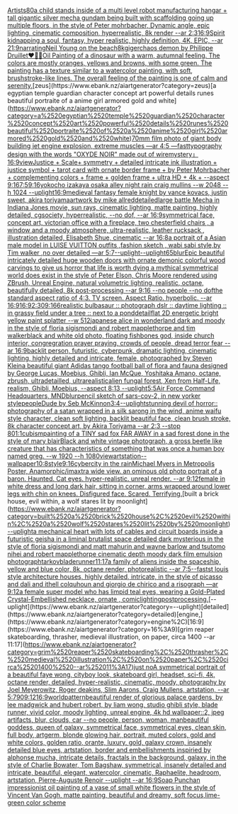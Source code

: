 [Artists](https://www.ebank.nz/aiartgenerator?category=Artists)[80](https://www.ebank.nz/aiartgenerator?category=80)[a child stands inside of a multi level robot manufacturing hangar + tall gigantic silver mecha gundam being built with scaffolding going up multiple floors, in the style of Peter mohrbacher, Dynamic angle, epic lighting, cinematic composition, hyperrealistic, 8k render --ar 2:3](https://www.ebank.nz/aiartgenerator?category=a%2520child%2520stands%2520inside%2520of%2520a%2520multi%2520level%2520robot%2520manufacturing%2520hangar%2520%2B%2520tall%2520gigantic%2520silver%2520mecha%2520gundam%2520being%2520built%2520with%2520scaffolding%2520going%2520up%2520multiple%2520floors%2C%2520in%2520the%2520style%2520of%2520Peter%2520mohrbacher%2C%2520Dynamic%2520angle%2C%2520epic%2520lighting%2C%2520cinematic%2520composition%2C%2520hyperrealistic%2C%25208k%2520render%2520--ar%25202%3A3)[16:9](https://www.ebank.nz/aiartgenerator?category=16%3A9)[Spirit kidnapping a soul, fantasy, hyper realistic, highly definition, 4K, EPIC, --ar 21:9](https://www.ebank.nz/aiartgenerator?category=Spirit%2520kidnapping%2520a%2520soul%2C%2520fantasy%2C%2520hyper%2520realistic%2C%2520highly%2520definition%2C%25204K%2C%2520EPIC%2C%2520--ar%252021%3A9)[narrating](https://www.ebank.nz/aiartgenerator?category=narrating)[Neil Young on the beach](https://www.ebank.nz/aiartgenerator?category=Neil%2520Young%2520on%2520the%2520beach)[8k](https://www.ebank.nz/aiartgenerator?category=8k)[giger](https://www.ebank.nz/aiartgenerator?category=giger)[chaos demon by Philippe Druillet](https://www.ebank.nz/aiartgenerator?category=chaos%2520demon%2520by%2520Philippe%2520Druillet)[❤️‍🔥🤍](https://www.ebank.nz/aiartgenerator?category=%E2%9D%A4%EF%B8%8F%E2%80%8D%F0%9F%94%A5%F0%9F%A4%8D)[Oil Painting of a dinosaur with a warm, autumnal feeling. The colors are mostly oranges, yellows and browns, with some green. The painting has a texture similar to a watercolor painting, with soft, brushstroke-like lines. The overall feeling of the painting is one of calm and serenity.](https://www.ebank.nz/aiartgenerator?category=Oil%2520Painting%2520of%2520a%2520dinosaur%2520with%2520a%2520warm%2C%2520autumnal%2520feeling.%2520The%2520colors%2520are%2520mostly%2520oranges%2C%2520yellows%2520and%2520browns%2C%2520with%2520some%2520green.%2520The%2520painting%2520has%2520a%2520texture%2520similar%2520to%2520a%2520watercolor%2520painting%2C%2520with%2520soft%2C%2520brushstroke-like%2520lines.%2520The%2520overall%2520feeling%2520of%2520the%2520painting%2520is%2520one%2520of%2520calm%2520and%2520serenity.)[zeus](https://www.ebank.nz/aiartgenerator?category=zeus)[a egyptian temple guardian character concept art powerful details runes beautiful portraite of a anime girl armored gold and white](https://www.ebank.nz/aiartgenerator?category=a%2520egyptian%2520temple%2520guardian%2520character%2520concept%2520art%2520powerful%2520details%2520runes%2520beautiful%2520portraite%2520of%2520a%2520anime%2520girl%2520armored%2520gold%2520and%2520white)[70mm film photo of giant body building jet engine explosion, extreme muscles —ar 4:5 —fast](https://www.ebank.nz/aiartgenerator?category=70mm%2520film%2520photo%2520of%2520giant%2520body%2520building%2520jet%2520engine%2520explosion%2C%2520extreme%2520muscles%2520%E2%80%94ar%25204%3A5%2520%E2%80%94fast)[typography design with the words "OXYDE NOIR" made out of wire](https://www.ebank.nz/aiartgenerator?category=typography%2520design%2520with%2520the%2520words%2520%22OXYDE%2520NOIR%22%2520made%2520out%2520of%2520wire)[mystery」](https://www.ebank.nz/aiartgenerator?category=mystery%E3%80%8D)[16:9](https://www.ebank.nz/aiartgenerator?category=16%3A9)[view](https://www.ebank.nz/aiartgenerator?category=view)[Justice + Scale+ symmetry + detailed intricate ink illustration + justice symbol + tarot card with ornate border frame + by Peter Mohrbacher + complementing colors + frame + golden frame + ultra HD + 4k + --aspect 9:16](https://www.ebank.nz/aiartgenerator?category=Justice%2520%2B%2520Scale%2B%2520symmetry%2520%2B%2520detailed%2520intricate%2520ink%2520illustration%2520%2B%2520justice%2520symbol%2520%2B%2520tarot%2520card%2520with%2520ornate%2520border%2520frame%2520%2B%2520by%2520Peter%2520Mohrbacher%2520%2B%2520complementing%2520colors%2520%2B%2520frame%2520%2B%2520golden%2520frame%2520%2B%2520ultra%2520HD%2520%2B%25204k%2520%2B%2520--aspect%25209%3A16)[7:5](https://www.ebank.nz/aiartgenerator?category=7%3A5)[9:16](https://www.ebank.nz/aiartgenerator?category=9%3A16)[yokocho izakaya osaka alley night rain craig mullins  --w 2048 --h 1024 --uplight](https://www.ebank.nz/aiartgenerator?category=yokocho%2520izakaya%2520osaka%2520alley%2520night%2520rain%2520craig%2520mullins%2520%2520--w%25202048%2520--h%25201024%2520--uplight)[16:9](https://www.ebank.nz/aiartgenerator?category=16%3A9)[medieval fantasy female knight by vance kovacs, justin sweet, akira toriyama](https://www.ebank.nz/aiartgenerator?category=medieval%2520fantasy%2520female%2520knight%2520by%2520vance%2520kovacs%2C%2520justin%2520sweet%2C%2520akira%2520toriyama)[artwork by mike allred](https://www.ebank.nz/aiartgenerator?category=artwork%2520by%2520mike%2520allred)[detailed](https://www.ebank.nz/aiartgenerator?category=detailed)[large battle Mecha in Indiana Jones movie, sun rays, cinematic lighting, matte painting, highly detailed, cgsociety, hyperrealistic, --no dof, --ar 16:9](https://www.ebank.nz/aiartgenerator?category=large%2520battle%2520Mecha%2520in%2520Indiana%2520Jones%2520movie%2C%2520sun%2520rays%2C%2520cinematic%2520lighting%2C%2520matte%2520painting%2C%2520highly%2520detailed%2C%2520cgsociety%2C%2520hyperrealistic%2C%2520--no%2520dof%2C%2520--ar%252016%3A9)[symmetrical face, concept art, victorian office with a fireplace, two chesterfield chairs , a window and a moody atmosphere, ultra-realistic, leather rucksack , illustration detailed, Elisabeth Shue, cinematic --ar 16:8](https://www.ebank.nz/aiartgenerator?category=symmetrical%2520face%2C%2520concept%2520art%2C%2520victorian%2520office%2520with%2520a%2520fireplace%2C%2520two%2520chesterfield%2520chairs%2520%2C%2520a%2520window%2520and%2520a%2520moody%2520atmosphere%2C%2520ultra-realistic%2C%2520leather%2520rucksack%2520%2C%2520illustration%2520detailed%2C%2520Elisabeth%2520Shue%2C%2520cinematic%2520--ar%252016%3A8)[a portrait of a Asian  male model in LUISE VUITTON  outfits  ,fashion sketch  , wabi sabi style,by Tim walker ,no over detailed —ar 5:7](https://www.ebank.nz/aiartgenerator?category=a%2520portrait%2520of%2520a%2520Asian%2520%2520male%2520model%2520in%2520LUISE%2520VUITTON%2520%2520outfits%2520%2520%2Cfashion%2520sketch%2520%2520%2C%2520wabi%2520sabi%2520style%2Cby%2520Tim%2520walker%2520%2Cno%2520over%2520detailed%2520%E2%80%94ar%25205%3A7)[--uplight](https://www.ebank.nz/aiartgenerator?category=--uplight)[--uplight](https://www.ebank.nz/aiartgenerator?category=--uplight)[65](https://www.ebank.nz/aiartgenerator?category=65)[blur](https://www.ebank.nz/aiartgenerator?category=blur)[Epic beautiful intricately detailed huge wooden doors with ornate demonic colorful wood carvings to give us horror that life is worth dying a mythical symmetrical world does exist in the style of Peter Elson, Chris Moore rendered using ZBrush, Unreal Engine, natural volumetric lighting, realistic, octane, beautifully detailed, 8k post-processing --ar 9:16 --no people --no dof](https://www.ebank.nz/aiartgenerator?category=Epic%2520beautiful%2520intricately%2520detailed%2520huge%2520wooden%2520doors%2520with%2520ornate%2520demonic%2520colorful%2520wood%2520carvings%2520to%2520give%2520us%2520horror%2520that%2520life%2520is%2520worth%2520dying%2520a%2520mythical%2520symmetrical%2520world%2520does%2520exist%2520in%2520the%2520style%2520of%2520Peter%2520Elson%2C%2520Chris%2520Moore%2520rendered%2520using%2520ZBrush%2C%2520Unreal%2520Engine%2C%2520natural%2520volumetric%2520lighting%2C%2520realistic%2C%2520octane%2C%2520beautifully%2520detailed%2C%25208k%2520post-processing%2520--ar%25209%3A16%2520--no%2520people%2520--no%2520dof)[the standard aspect ratio of 4:3. TV screen.  Aspect Ratio.  hyperbolic.  --ar 16:9](https://www.ebank.nz/aiartgenerator?category=the%2520standard%2520aspect%2520ratio%2520of%25204%3A3.%2520TV%2520screen.%2520%2520Aspect%2520Ratio.%2520%2520hyperbolic.%2520%2520--ar%252016%3A9)[16:9](https://www.ebank.nz/aiartgenerator?category=16%3A9)[2:3](https://www.ebank.nz/aiartgenerator?category=2%3A3)[0](https://www.ebank.nz/aiartgenerator?category=0)[9:16](https://www.ebank.nz/aiartgenerator?category=9%3A16)[6](https://www.ebank.nz/aiartgenerator?category=6)[realistic bulbasaur :: photograph dslr :: daytime lighting :: in grassy field under a tree :: next to a pond](https://www.ebank.nz/aiartgenerator?category=realistic%2520bulbasaur%2520%3A%3A%2520photograph%2520dslr%2520%3A%3A%2520daytime%2520lighting%2520%3A%3A%2520in%2520grassy%2520field%2520under%2520a%2520tree%2520%3A%3A%2520next%2520to%2520a%2520pond)[detail](https://www.ebank.nz/aiartgenerator?category=detail)[flat 2D energetic bright yellow paint splatter --w 512](https://www.ebank.nz/aiartgenerator?category=flat%25202D%2520energetic%2520bright%2520yellow%2520paint%2520splatter%2520--w%2520512)[japanese alice in wonderland dark and moody in the style of floria sigismondi and robert mapplethorpe and tim walker](https://www.ebank.nz/aiartgenerator?category=japanese%2520alice%2520in%2520wonderland%2520dark%2520and%2520moody%2520in%2520the%2520style%2520of%2520floria%2520sigismondi%2520and%2520robert%2520mapplethorpe%2520and%2520tim%2520walker)[black and white old photo, floating fishbones god, inside church interior, congregration prayer praying, crowds of people, dread terror fear --ar 16:9](https://www.ebank.nz/aiartgenerator?category=black%2520and%2520white%2520old%2520photo%2C%2520floating%2520fishbones%2520god%2C%2520inside%2520church%2520interior%2C%2520congregration%2520prayer%2520praying%2C%2520crowds%2520of%2520people%2C%2520dread%2520terror%2520fear%2520--ar%252016%3A9)[backlit person, futuristic, cyberpunk, dramatic lighting, cinematic lighting, highly detailed and intricate, female, photographed by Steven Klein](https://www.ebank.nz/aiartgenerator?category=backlit%2520person%2C%2520futuristic%2C%2520cyberpunk%2C%2520dramatic%2520lighting%2C%2520cinematic%2520lighting%2C%2520highly%2520detailed%2520and%2520intricate%2C%2520female%2C%2520photographed%2520by%2520Steven%2520Klein)[a beautiful giant Adidas tango football ball of flora and fauna designed by George Lucas, Moebius, Ghibli, Ian McQue, Yoshitaka Amano, octane, zbrush, ultradetailled, ultrarealistic](https://www.ebank.nz/aiartgenerator?category=a%2520beautiful%2520giant%2520Adidas%2520tango%2520football%2520ball%2520of%2520flora%2520and%2520fauna%2520designed%2520by%2520George%2520Lucas%2C%2520Moebius%2C%2520Ghibli%2C%2520Ian%2520McQue%2C%2520Yoshitaka%2520Amano%2C%2520octane%2C%2520zbrush%2C%2520ultradetailled%2C%2520ultrarealistic)[alien fungal forest, Xen from Half-Life, realism, Ghibli, Moebius, --aspect 8:13 --uplight](https://www.ebank.nz/aiartgenerator?category=alien%2520fungal%2520forest%2C%2520Xen%2520from%2520Half-Life%2C%2520realism%2C%2520Ghibli%2C%2520Moebius%2C%2520--aspect%25208%3A13%2520--uplight)[5:5](https://www.ebank.nz/aiartgenerator?category=5%3A5)[Air Force Command Headquarters, MND](https://www.ebank.nz/aiartgenerator?category=Air%2520Force%2520Command%2520Headquarters%2C%2520MND)[blur](https://www.ebank.nz/aiartgenerator?category=blur)[pencil sketch of sars-cov-2, in new yorker style](https://www.ebank.nz/aiartgenerator?category=pencil%2520sketch%2520of%2520sars-cov-2%2C%2520in%2520new%2520yorker%2520style)[people](https://www.ebank.nz/aiartgenerator?category=people)[Dude by Seb McKinnon](https://www.ebank.nz/aiartgenerator?category=Dude%2520by%2520Seb%2520McKinnon)[3:4](https://www.ebank.nz/aiartgenerator?category=3%3A4)[--uplight](https://www.ebank.nz/aiartgenerator?category=--uplight)[stunning devil of horror:: photography of a satan wrapped in a silk sarong in the wind, anime waifu style character, clean soft lighting, backlit beautiful face, clean brush stroke, 8k character concept art, by Akira Toriyama --ar 2:3 --stop 80](https://www.ebank.nz/aiartgenerator?category=stunning%2520devil%2520of%2520horror%3A%3A%2520photography%2520of%2520a%2520satan%2520wrapped%2520in%2520a%2520silk%2520sarong%2520in%2520the%2520wind%2C%2520anime%2520waifu%2520style%2520character%2C%2520clean%2520soft%2520lighting%2C%2520backlit%2520beautiful%2520face%2C%2520clean%2520brush%2520stroke%2C%25208k%2520character%2520concept%2520art%2C%2520by%2520Akira%2520Toriyama%2520--ar%25202%3A3%2520--stop%252080)[1:1](https://www.ebank.nz/aiartgenerator?category=1%3A1)[cubism](https://www.ebank.nz/aiartgenerator?category=cubism)[painting of a TINY sad fox FAR AWAY in a sad forest done in the style of mary blair](https://www.ebank.nz/aiartgenerator?category=painting%2520of%2520a%2520TINY%2520sad%2520fox%2520FAR%2520AWAY%2520in%2520a%2520sad%2520forest%2520done%2520in%2520the%2520style%2520of%2520mary%2520blair)[Black and white vintage photograph, a gross beetle like creature that has characteristics of something that was once a human boy named greg. --w 1920 --h 1080](https://www.ebank.nz/aiartgenerator?category=Black%2520and%2520white%2520vintage%2520photograph%2C%2520a%2520gross%2520beetle%2520like%2520creature%2520that%2520has%2520characteristics%2520of%2520something%2520that%2520was%2520once%2520a%2520human%2520boy%2520named%2520greg.%2520--w%25201920%2520--h%25201080)[view](https://www.ebank.nz/aiartgenerator?category=view)[artstation](https://www.ebank.nz/aiartgenerator?category=artstation)[--wallpaper](https://www.ebank.nz/aiartgenerator?category=--wallpaper)[10:8](https://www.ebank.nz/aiartgenerator?category=10%3A8)[style](https://www.ebank.nz/aiartgenerator?category=style)[9:16](https://www.ebank.nz/aiartgenerator?category=9%3A16)[cybercity in the rain](https://www.ebank.nz/aiartgenerator?category=cybercity%2520in%2520the%2520rain)[Michael Myers in Metropolis Poster, Anamorphic](https://www.ebank.nz/aiartgenerator?category=Michael%2520Myers%2520in%2520Metropolis%2520Poster%2C%2520Anamorphic)[/imaxtra wide view. an ominous old photo portrait of a baron. Haunted. Cat eyes. hyper-realistic. unreal render. --ar 9:12](https://www.ebank.nz/aiartgenerator?category=/imaxtra%2520wide%2520view.%2520an%2520ominous%2520old%2520photo%2520portrait%2520of%2520a%2520baron.%2520Haunted.%2520Cat%2520eyes.%2520hyper-realistic.%2520unreal%2520render.%2520--ar%25209%3A12)[female in white dress and long dark hair, sitting in corner, arms wrapped around lower legs with chin on knees. Disfigured face.  Scared.  Terrifying.](https://www.ebank.nz/aiartgenerator?category=female%2520in%2520white%2520dress%2520and%2520long%2520dark%2520hair%2C%2520sitting%2520in%2520corner%2C%2520arms%2520wrapped%2520around%2520lower%2520legs%2520with%2520chin%2520on%2520knees.%2520Disfigured%2520face.%2520%2520Scared.%2520%2520Terrifying.)[built a brick house, evil within, a wolf stares lit by moonlight](https://www.ebank.nz/aiartgenerator?category=built%2520a%2520brick%2520house%2C%2520evil%2520within%2C%2520a%2520wolf%2520stares%2520lit%2520by%2520moonlight)[--uplight](https://www.ebank.nz/aiartgenerator?category=--uplight)[a mechanical heart with lots of cables and circuit boards inside a futuristic geisha in a liminal brutalist space detailed dark mysterious in the style of floria sigismondi and matt mahurin and wayne barlow and tsutomo nihei and robert mapplethorpe cinematic depth moody dark film emulsion photograph](https://www.ebank.nz/aiartgenerator?category=a%2520mechanical%2520heart%2520with%2520lots%2520of%2520cables%2520and%2520circuit%2520boards%2520inside%2520a%2520futuristic%2520geisha%2520in%2520a%2520liminal%2520brutalist%2520space%2520detailed%2520dark%2520mysterious%2520in%2520the%2520style%2520of%2520floria%2520sigismondi%2520and%2520matt%2520mahurin%2520and%2520wayne%2520barlow%2520and%2520tsutomo%2520nihei%2520and%2520robert%2520mapplethorpe%2520cinematic%2520depth%2520moody%2520dark%2520film%2520emulsion%2520photograph)[tarkov](https://www.ebank.nz/aiartgenerator?category=tarkov)[bladerunner](https://www.ebank.nz/aiartgenerator?category=bladerunner)[11:17](https://www.ebank.nz/aiartgenerator?category=11%3A17)[a family of aliens inside the spaceship, yellow and blue color, 8k, octane render, photorealistic --ar 7:5](https://www.ebank.nz/aiartgenerator?category=a%2520family%2520of%2520aliens%2520inside%2520the%2520spaceship%2C%2520yellow%2520and%2520blue%2520color%2C%25208k%2C%2520octane%2520render%2C%2520photorealistic%2520--ar%25207%3A5)[--fast](https://www.ebank.nz/aiartgenerator?category=--fast)[st louis style architecture houses, highly detailed, intricate, in the style of picasso and dali and ithell colquhoun and giorgio de chirico and a risograph —ar 9:12](https://www.ebank.nz/aiartgenerator?category=st%2520louis%2520style%2520architecture%2520houses%2C%2520highly%2520detailed%2C%2520intricate%2C%2520in%2520the%2520style%2520of%2520picasso%2520and%2520dali%2520and%2520ithell%2520colquhoun%2520and%2520giorgio%2520de%2520chirico%2520and%2520a%2520risograph%2520%E2%80%94ar%25209%3A12)[a female super model  who has limpid teal eyes, wearing a  Gold-Plated Crystal-Embellished necklace, ornate , comic](https://www.ebank.nz/aiartgenerator?category=a%2520female%2520super%2520model%2520%2520who%2520has%2520limpid%2520teal%2520eyes%2C%2520wearing%2520a%2520%2520Gold-Plated%2520Crystal-Embellished%2520necklace%2C%2520ornate%2520%2C%2520comic)[lighting](https://www.ebank.nz/aiartgenerator?category=lighting)[postprocessing.](https://www.ebank.nz/aiartgenerator?category=postprocessing.)[--uplight](https://www.ebank.nz/aiartgenerator?category=--uplight)[detailed](https://www.ebank.nz/aiartgenerator?category=detailed)[engine,](https://www.ebank.nz/aiartgenerator?category=engine%2C)[16:9](https://www.ebank.nz/aiartgenerator?category=16%3A9)[grim reaper skateboarding, thrasher, medieval illustration, on paper, circa 1400 --ar 11:17](https://www.ebank.nz/aiartgenerator?category=grim%2520reaper%2520skateboarding%2C%2520thrasher%2C%2520medieval%2520illustration%2C%2520on%2520paper%2C%2520circa%25201400%2520--ar%252011%3A17)[just no](https://www.ebank.nz/aiartgenerator?category=just%2520no)[A symmetrical portrait of a beautiful faye wong, cityboy look, skateboard girl, headset, sci-fi, 4k, octane render, detailed, hyper-realistic, cinematic, moody, photography by Joel Meyerowitz, Roger deakins, Slim Aarons, Craig Mullens, artstation, --ar 5:7](https://www.ebank.nz/aiartgenerator?category=A%2520symmetrical%2520portrait%2520of%2520a%2520beautiful%2520faye%2520wong%2C%2520cityboy%2520look%2C%2520skateboard%2520girl%2C%2520headset%2C%2520sci-fi%2C%25204k%2C%2520octane%2520render%2C%2520detailed%2C%2520hyper-realistic%2C%2520cinematic%2C%2520moody%2C%2520photography%2520by%2520Joel%2520Meyerowitz%2C%2520Roger%2520deakins%2C%2520Slim%2520Aarons%2C%2520Craig%2520Mullens%2C%2520artstation%2C%2520--ar%25205%3A7)[90](https://www.ebank.nz/aiartgenerator?category=90)[9:12](https://www.ebank.nz/aiartgenerator?category=9%3A12)[16:9](https://www.ebank.nz/aiartgenerator?category=16%3A9)[world](https://www.ebank.nz/aiartgenerator?category=world)[pattern](https://www.ebank.nz/aiartgenerator?category=pattern)[beautiful render of glorious palace gardens, by lee madgwick and hubert robert, by liam wong, studio ghibli style, blade runner, vivid color, moody lighting, unreal engine, 4k hd wallpaper::2,  jpeg artifacts, blur, clouds, car --no people, person, woman, man](https://www.ebank.nz/aiartgenerator?category=beautiful%2520render%2520of%2520glorious%2520palace%2520gardens%2C%2520by%2520lee%2520madgwick%2520and%2520hubert%2520robert%2C%2520by%2520liam%2520wong%2C%2520studio%2520ghibli%2520style%2C%2520blade%2520runner%2C%2520vivid%2520color%2C%2520moody%2520lighting%2C%2520unreal%2520engine%2C%25204k%2520hd%2520wallpaper%3A%3A2%2C%2520%2520jpeg%2520artifacts%2C%2520blur%2C%2520clouds%2C%2520car%2520--no%2520people%2C%2520person%2C%2520woman%2C%2520man)[beautiful goddess, queen of galaxy, symmetrical face, symmetrical eyes, clean skin, full body, artgerm, blonde glowing hair, portrait, muted colors, gold and white colors, golden ratio, orante, luxury, gold, galaxy crown, insanely detailed blue eyes, artstation, border and embellishments inspiried by alphonse mucha, intricate details, fractals in the background, galaxy, in the style of Charlie Bowater, Tom Bagshaw, symmetrical, insanely detailed and intricate, beautiful, elegant, watercolor, cinematic, Raphaelite, headroom, artstation, Pierre-Auguste Renoir --uplight --ar 16:9](https://www.ebank.nz/aiartgenerator?category=beautiful%2520goddess%2C%2520queen%2520of%2520galaxy%2C%2520symmetrical%2520face%2C%2520symmetrical%2520eyes%2C%2520clean%2520skin%2C%2520full%2520body%2C%2520artgerm%2C%2520blonde%2520glowing%2520hair%2C%2520portrait%2C%2520muted%2520colors%2C%2520gold%2520and%2520white%2520colors%2C%2520golden%2520ratio%2C%2520orante%2C%2520luxury%2C%2520gold%2C%2520galaxy%2520crown%2C%2520insanely%2520detailed%2520blue%2520eyes%2C%2520artstation%2C%2520border%2520and%2520embellishments%2520inspiried%2520by%2520alphonse%2520mucha%2C%2520intricate%2520details%2C%2520fractals%2520in%2520the%2520background%2C%2520galaxy%2C%2520in%2520the%2520style%2520of%2520Charlie%2520Bowater%2C%2520Tom%2520Bagshaw%2C%2520symmetrical%2C%2520insanely%2520detailed%2520and%2520intricate%2C%2520beautiful%2C%2520elegant%2C%2520watercolor%2C%2520cinematic%2C%2520Raphaelite%2C%2520headroom%2C%2520artstation%2C%2520Pierre-Auguste%2520Renoir%2520--uplight%2520--ar%252016%3A9)[Soap Punch](https://www.ebank.nz/aiartgenerator?category=Soap%2520Punch)[an impressionist oil painting of a vase of small white flowers in the style of Vincent Van Gogh, matte painting, beautiful and dreamy, soft focus,lime-green color scheme](https://www.ebank.nz/aiartgenerator?category=an%2520impressionist%2520oil%2520painting%2520of%2520a%2520vase%2520of%2520small%2520white%2520flowers%2520in%2520the%2520style%2520of%2520Vincent%2520Van%2520Gogh%2C%2520matte%2520painting%2C%2520beautiful%2520and%2520dreamy%2C%2520soft%2520focus%2Clime-green%2520color%2520scheme)